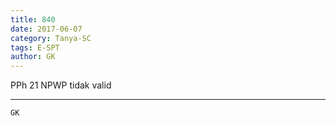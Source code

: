 ```yaml
---
title: 840
date: 2017-06-07
category: Tanya-SC
tags: E-SPT
author: GK
---
```


PPh 21 NPWP tidak valid

---



`GK`
